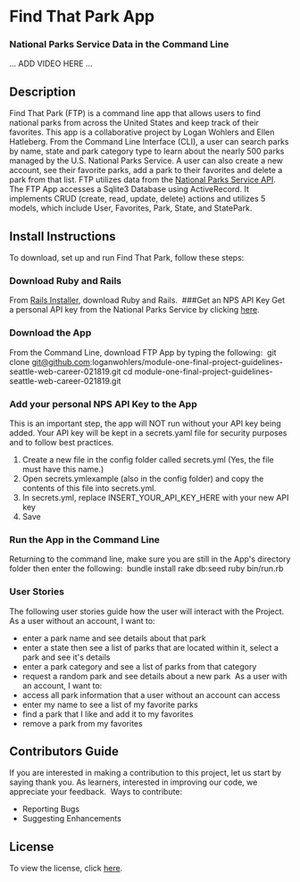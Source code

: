 # Find That Park App
### National Parks Service Data in the Command Line
... ADD VIDEO HERE ...
​
## Description
Find That Park (FTP) is a command line app that allows users to find national parks from across the United States and keep track of their favorites. This app is a collaborative project by Logan Wohlers and Ellen Hatleberg. From the Command Line Interface (CLI), a user can search parks by name, state and park category type to learn about the nearly 500 parks managed by the U.S. National Parks Service. A user can also create a new account, see their favorite parks, add a park to their favorites and delete a park from that list. FTP utilizes data from the [National Parks Service API](https://www.nps.gov/subjects/developer/index.htm).
​
The FTP App accesses a Sqlite3 Database using ActiveRecord. It implements CRUD (create, read, update, delete) actions and utilizes 5 models, which include User, Favorites, Park, State, and StatePark.
​
## Install Instructions
To download, set up and run Find That Park, follow these steps:
​
### Download Ruby and Rails
From [Rails Installer](http://railsinstaller.org/en), download Ruby and Rails.
​
###Get an NPS API Key
Get a personal API key from the National Parks Service by clicking [here](https://www.nps.gov/subjects/developer/get-started.htm).
​
### Download the App
From the Command Line, download FTP App by typing the following:
​
git clone git@github.com:loganwohlers/module-one-final-project-guidelines-seattle-web-career-021819.git
cd module-one-final-project-guidelines-seattle-web-career-021819.git
​
### Add your personal NPS API Key to the App
This is an important step, the app will NOT run without your API key being added. Your API key will be kept in a secrets.yaml file for security purposes and to follow best practices.
1. Create a new file in the config folder called secrets.yml (Yes, the file must have this name.)
2. Open secrets.ymlexample (also in the config folder) and copy the contents of this file into secrets.yml.
3. In secrets.yml, replace INSERT_YOUR_API_KEY_HERE with your new API key
4. Save
​
### Run the App in the Command Line
Returning to the command line, make sure you are still in the App's directory folder then enter the following:
​
bundle install
rake db:seed
ruby bin/run.rb
​
### User Stories
The following user stories guide how the user will interact with the Project.
​
As a user without an account, I want to:
* enter a park name and see details about that park
* enter a state then see a list of parks that are located within it, select a park and see it's details
* enter a park category and see a list of parks from that category
* request a random park and see details about a new park
​
As a user with an account, I want to:
* access all park information that a user without an account can access
* enter my name to see a list of my favorite parks
* find a park that I like and add it to my favorites
* remove a park from my favorites
​
## Contributors Guide
If you are interested in making a contribution to this project, let us start by saying thank you. As learners, interested in improving our code, we appreciate your feedback.
​
Ways to contribute:
* Reporting Bugs
* Suggesting Enhancements
​
## License
To view the license, click [here](https://github.com/loganwohlers/module-one-final-project-guidelines-seattle-web-career-021819/blob/master/LICENSE.md).

